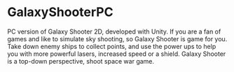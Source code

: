 # GalaxyShooterPC
PC version of Galaxy Shooter 2D, developed with Unity.  If you are a fan of games and like to simulate sky shooting, so Galaxy Shooter is game for you. Take down enemy ships to collect points,  and use the power ups to help you with more powerful lasers, increased speed or a shield. Galaxy Shooter is a top-down perspective, shoot space war game.

